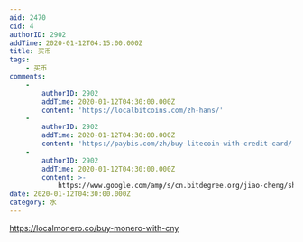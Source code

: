 ```yaml
---
aid: 2470
cid: 4
authorID: 2902
addTime: 2020-01-12T04:15:00.000Z
title: 买币
tags:
    - 买币
comments:
    -
        authorID: 2902
        addTime: 2020-01-12T04:30:00.000Z
        content: 'https://localbitcoins.com/zh-hans/'
    -
        authorID: 2902
        addTime: 2020-01-12T04:30:00.000Z
        content: 'https://paybis.com/zh/buy-litecoin-with-credit-card/'
    -
        authorID: 2902
        addTime: 2020-01-12T04:30:00.000Z
        content: >-
            https://www.google.com/amp/s/cn.bitdegree.org/jiao-cheng/shiyong-paypal-goumai-laitebi/amp/
date: 2020-01-12T04:30:00.000Z
category: 水
---
```


https://localmonero.co/buy-monero-with-cny
